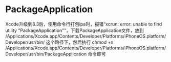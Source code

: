 # PackageApplication
Xcode升级到8.3后，使用命令行打包ipa时，报错“xcrun: error: unable to find utility "PackageApplication"”，下载PackageApplication文件，放到 /Applications/Xcode.app/Contents/Developer/Platforms/iPhoneOS.platform/Developer/usr/bin/ 这个路径下，然后执行 chmod +x /Applications/Xcode.app/Contents/Developer/Platforms/iPhoneOS.platform/Developer/usr/bin/PackageApplication 命令即可
